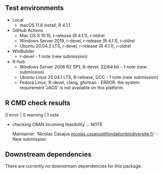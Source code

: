 ## Test environments

* Local
  * macOS 11.6 install, R 4.1.1
* GitHub Actions
  * Mac OS X 10.15, r-release (R 4.1.1), r-oldrel
  * Windows Server 2019, r-devel, r-release (R 4.1.1), r-oldrel
  * Ubuntu 20.04.3 LTS, r-devel, r-release (R 4.1.1), r-oldrel
* WinBuilder
  * r-devel - 1 note (new submission)
* R-hub
  * Windows Server 2008 R2 SP1, R-devel, 32/64 bit - 1 note (new submission)
  * Ubuntu Linux 20.04.1 LTS, R-release, GCC - 1 note (new submission)
  * Fedora Linux, R-devel, clang, gfortran - ERROR: the system requirement 'JAGS' is not available on this platform.

## R CMD check results

0 error | 0 warning | 1 note

* checking CRAN incoming feasibility ... NOTE

  Maintainer: 'Nicolas Casajus <nicolas.casajus@fondationbiodiversite.fr>' - New submission


## Downstream dependencies

There are currently no downstream dependencies for this package.
